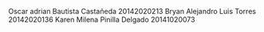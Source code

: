 Oscar adrian Bautista Castañeda
20142020213
Bryan Alejandro Luis Torres
20142020136
Karen Milena Pinilla Delgado
20141020073
